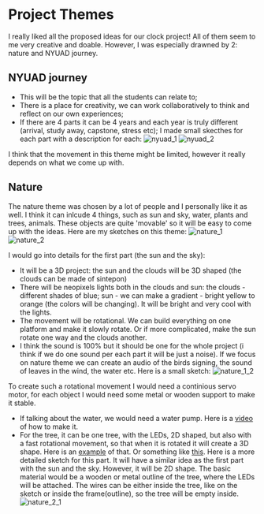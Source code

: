 # Project Themes
I really liked all the proposed ideas for our clock project! All of them seem to me very creative and doable. However, I was especially drawned by 2: nature and NYUAD journey.

## NYUAD journey
- This will be the topic that all the students can relate to; 
- There is a place for creativity, we can work collaboratively to think and reflect on our own experiences;
- If there are 4 parts it can be 4 years and each year is truly different (arrival, study away, capstone, stress etc);
I made small skecthes for each part with a description for each:
![nyuad_1](https://github.com/lizadat/MachineLab/assets/98390904/c52d1a96-cccb-4cfd-9a8d-263c108e756a)
![nyuad_2](https://github.com/lizadat/MachineLab/assets/98390904/4e1c499c-c83a-48d0-9526-79de89e535f7)

I think that the movement in this theme might be limited, however it really depends on what we come up with. 


## Nature
The nature theme was chosen by a lot of people and I personally like it as well.
I think it can inlcude 4 things, such as sun and sky, water, plants and trees, animals. These objects are quite 'movable' so it will be easy to come up with the ideas. 
Here are my sketches on this theme:
![nature_1](https://github.com/lizadat/MachineLab/assets/98390904/53f0d4ce-941e-4abf-93bf-bd8a3c7b64de)
![nature_2](https://github.com/lizadat/MachineLab/assets/98390904/b644ace7-336d-4f70-a4c0-53b2b39524d7)

I would go into details for the first part (the sun and the sky):
- It will be a 3D project: the sun and the clouds will be 3D shaped (the clouds can be made of sintepon)
- There will be neopixels lights both in the clouds and sun: the clouds - different shades of blue; sun - we can make a gradient - bright yellow to orange (the colors will be changing). It will be bright and very cool with the lights.
- The movement will be rotational. We can build everything on one platform and make it slowly rotate. Or if more complicated, make the sun rotate one way and the clouds another.
- I think the sound is 100% but it should be one for the whole project (i think if we do one sound per each part it will be just a noise). If we focus on nature theme we can create an audio of the birds signing, the sound of leaves in the wind, the water etc.
Here is a small sketch:
![nature_1_2](https://github.com/lizadat/MachineLab/assets/98390904/85df5c38-4913-4cc7-a381-844cce5aa1a1)

To create such a rotational movement I would need a continious servo motor, for each object I would need some metal or wooden support to make it stable. 


- If talking about the water, we would need a water pump. Here is a [video](https://www.youtube.com/watch?v=TipNigD283w&ab_channel=RusticKraftChannel) of how to make it.
- For the tree, it can be one tree, with the LEDs, 2D shaped, but also with a fast rotational movement, so that when it is rotated it will create a 3D shape. Here is an [example](https://www.youtube.com/watch?v=I4GyYgfM1Ao&ab_channel=THEELECTRONICSADDA) of that. Or something like [this](https://www.youtube.com/shorts/VaryR4MhOCA).
Here is a more detailed sketch for this part. It will have a similar idea as the first part with the sun and the sky. However, it will be 2D shape. The basic material would be a wooden or metal outline of the tree, where the LEDs will be attached. The wires can be either inside the tree, like on the sketch or inside the frame(outline), so the tree will be empty inside. 
![nature_2_1](https://github.com/lizadat/MachineLab/assets/98390904/835d403a-81ac-47ac-a520-cd520f8c07d1)
